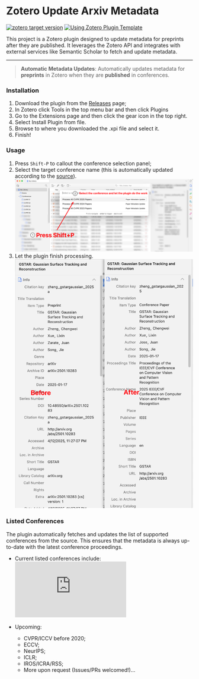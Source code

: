# Zotero Update Arxiv Metadata

[![zotero target version](https://img.shields.io/badge/Zotero-7-green?style=flat-square&logo=zotero&logoColor=CC2936)](https://www.zotero.org)
[![Using Zotero Plugin Template](https://img.shields.io/badge/Using-Zotero%20Plugin%20Template-blue?style=flat-square&logo=github)](https://github.com/windingwind/zotero-plugin-template)

This project is a Zotero plugin designed to update metadata for preprints after they are published. It leverages the Zotero API and integrates with external services like Semantic Scholar to fetch and update metadata.

---

> **Automatic Metadata Updates**: Automatically updates metadata for **preprints** in Zotero when they are **published** in conferences.

### Installation

1. Download the plugin from the [Releases](https://github.com/wuzirui/paper-meta-update/releases) page;
2. In Zotero click Tools in the top menu bar and then click Plugins
3. Go to the Extensions page and then click the gear icon in the top right.
4. Select Install Plugin from file.
5. Browse to where you downloaded the .xpi file and select it.
6. Finish!

### Usage

1. Press `Shift-P` to callout the conference selection panel;
2. Select the target conference name (this is automatically updated according to the [source](https://wuzirui.github.io/conference-accepted-papers/)).
   ![usage image](assets/image.png)
3. Let the plugin finish processing.
   ![before after](assets/image-1.png)

### Listed Conferences

The plugin automatically fetches and updates the list of supported conferences from the source. This ensures that the metadata is always up-to-date with the latest conference proceedings.

- Current listed conferences include:
  ![Listed Conferences](https://wuzirui.github.io/conference-accepted-papers/conf/index.json)

- Upcoming:
  - CVPR/ICCV before 2020;
  - ECCV;
  - NeurIPS;
  - ICLR;
  - IROS/ICRA/RSS;
  - More upon request (Issues/PRs welcomed!)...
